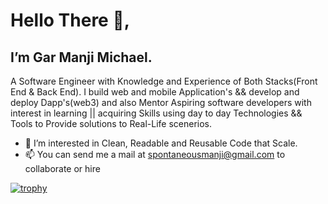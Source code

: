 # Hello There 👋, 
## I’m Gar Manji Michael.
A Software Engineer with Knowledge and Experience of Both Stacks(Front End & Back End).
I build web and mobile Application's && develop and deploy Dapp's(web3) and also Mentor Aspiring software developers with interest in learning 
|| acquiring Skills using day to day Technologies && Tools to Provide solutions to Real-Life scenerios.
- 👀 I’m interested in Clean, Readable and Reusable Code that Scale.
- 📫 You can send me a mail at spontaneousmanji@gmail.com to collaborate or hire

[![trophy](https://github-profile-trophy.vercel.app/?mbragi=ryo-ma&theme=onedark)](https://github.com/ryo-ma/github-profile-trophy)
<!---
MBragi/MBragi is a ✨ special ✨ repository because its `README.md` (this file) appears on your GitHub profile.
You can click the Preview link to take a look at your changes.
--->
